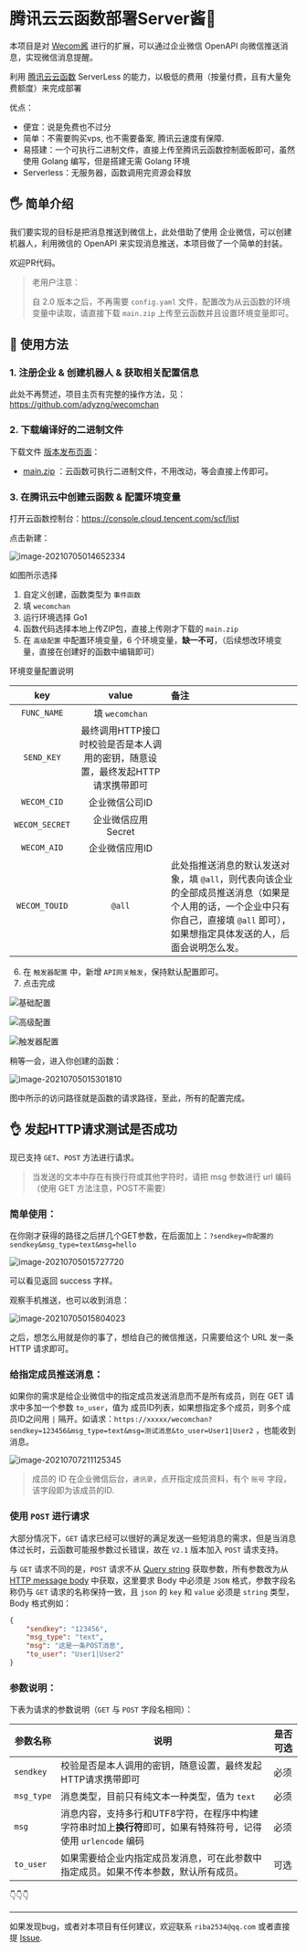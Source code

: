 # 腾讯云云函数部署Server酱📣

本项目是对 [Wecom酱](https://github.com/easychen/wecomchan) 进行的扩展，可以通过企业微信 OpenAPI 向微信推送消息，实现微信消息提醒。

利用 [腾讯云云函数](https://cloud.tencent.com/product/scf)  ServerLess 的能力，以极低的费用（按量付费，且有大量免费额度）来完成部署

优点：

- 便宜：说是免费也不过分
- 简单：不需要购买vps, 也不需要备案, 腾讯云速度有保障.
- 易搭建：一个可执行二进制文件，直接上传至腾讯云函数控制面板即可，虽然使用 Golang 编写，但是搭建无需 Golang 环境
- Serverless：无服务器，函数调用完资源会释放

## 🖐️ 简单介绍

我们要实现的目标是把消息推送到微信上，此处借助了使用 企业微信，可以创建机器人，利用微信的 OpenAPI 来实现消息推送，本项目做了一个简单的封装。

欢迎PR代码。

> 老用户注意：
>
> 自 2.0 版本之后，不再需要 `config.yaml` 文件，配置改为从云函数的环境变量中读取，请直接下载 `main.zip` 上传至云函数并且设置环境变量即可。

## 👋 使用方法

### 1. 注册企业 & 创建机器人 & 获取相关配置信息

此处不再赘述，项目主页有完整的操作方法，见：https://github.com/adyzng/wecomchan

### 2. 下载编译好的二进制文件

下载文件 [版本发布页面](https://github.com/adyzng/wecomchan/releases)：

- [main.zip](https://github.com/adyzng/wecomchan/releases/download/2.1/main.zip) ：云函数可执行二进制文件，不用改动，等会直接上传即可。

### 3. 在腾讯云中创建云函数 & 配置环境变量

打开云函数控制台：https://console.cloud.tencent.com/scf/list

点击新建：

![image-20210705014652334](https://image-1252109614.cos.ap-beijing.myqcloud.com/img/image-20210705014652334.png)

如图所示选择

1. 自定义创建，函数类型为 `事件函数`
2. 填 `wecomchan`
3. 运行环境选择 Go1
4. 函数代码选择本地上传ZIP包，直接上传刚才下载的 `main.zip`
5. 在 `高级配置` 中配置环境变量，6 个环境变量，**缺一不可**，（后续想改环境变量，直接在创建好的函数中编辑即可）

环境变量配置说明

|      key       |                                     value                                      | 备注                                                                                                                                                                                |
| :------------: | :----------------------------------------------------------------------------: | :---------------------------------------------------------------------------------------------------------------------------------------------------------------------------------- |
|  `FUNC_NAME`   |                            填 `wecomchan`                            |                                                                                                                                                                                     |
|   `SEND_KEY`   | 最终调用HTTP接口时校验是否是本人调用的密钥，随意设置，最终发起HTTP请求携带即可 |                                                                                                                                                                                     |
|  `WECOM_CID`   |                                 企业微信公司ID                                 |                                                                                                                                                                                     |
| `WECOM_SECRET` |                               企业微信应用Secret                               |                                                                                                                                                                                     |
|  `WECOM_AID`   |                                 企业微信应用ID                                 |                                                                                                                                                                                     |
| `WECOM_TOUID`  |                                     `@all`                                     | 此处指推送消息的默认发送对象，填 `@all`，则代表向该企业的全部成员推送消息（如果是个人用的话，一个企业中只有你自己，直接填 `@all` 即可），如果想指定具体发送的人，后面会说明怎么发。 |

6. 在 `触发器配置` 中，新增 `API网关触发`，保持默认配置即可。
7. 点击完成

![基础配置](https://image-1252109614.cos.ap-beijing.myqcloud.com/img/image-20210707204518173.png)

![高级配置](https://image-1252109614.cos.ap-beijing.myqcloud.com/img/image-20210707204936310.png)

![触发器配置](https://image-1252109614.cos.ap-beijing.myqcloud.com/img/image-20210707205811630.png)

稍等一会，进入你创建的函数：

![image-20210705015301810](https://image-1252109614.cos.ap-beijing.myqcloud.com/img/image-20210705015301810.png)

图中所示的访问路径就是函数的请求路径，至此，所有的配置完成。

## 👌 发起HTTP请求测试是否成功

现已支持 `GET`、`POST` 方法进行请求。

>  当发送的文本中存在有换行符或其他字符时，请把 msg 参数进行 url 编码（使用 GET 方法注意，POST不需要）

### 简单使用：

在你刚才获得的路径之后拼几个GET参数，在后面加上：`?sendkey=你配置的sendkey&msg_type=text&msg=hello`

![image-20210705015727720](https://image-1252109614.cos.ap-beijing.myqcloud.com/img/image-20210705015727720.png)

可以看见返回 success 字样。

观察手机推送，也可以收到消息：

![image-20210705015804023](https://image-1252109614.cos.ap-beijing.myqcloud.com/img/image-20210705015804023.png)

之后，想怎么用就是你的事了，想给自己的微信推送，只需要给这个 URL 发一条 HTTP 请求即可。

### 给指定成员推送消息：

如果你的需求是给企业微信中的指定成员发送消息而不是所有成员，则在 GET 请求中多加一个参数 `to_user`，值为 成员ID列表，如果想指定多个成员，则多个成员ID之间用 `|` 隔开。如请求：`https://xxxxx/wecomchan?sendkey=123456&msg_type=text&msg=测试消息&to_user=User1|User2` ，也能收到消息。

![image-20210707211125345](https://image-1252109614.cos.ap-beijing.myqcloud.com/img/image-20210707211125345.png)

> 成员的 ID 在企业微信后台，`通讯录`，点开指定成员资料，有个 `账号` 字段，该字段即为该成员的ID.

### 使用 `POST` 进行请求

大部分情况下，`GET` 请求已经可以很好的满足发送一些短消息的需求，但是当消息体过长时，云函数可能报参数过长错误，故在 `V2.1` 版本加入 `POST` 请求支持。

与 `GET` 请求不同的是，`POST` 请求不从 [Query string](https://en.wikipedia.org/wiki/Query_string) 获取参数，所有参数改为从 [HTTP message body](https://en.wikipedia.org/wiki/HTTP_message_body) 中获取，这里要求 Body 中必须是 `JSON` 格式，参数字段名称仍与 `GET` 请求的名称保持一致，且 `json` 的 `key` 和 `value` 必须是 `string` 类型，Body 格式例如：

```json
{
    "sendkey": "123456",
    "msg_type": "text",
    "msg": "这是一条POST消息",
    "to_user": "User1|User2"
}
```

### 参数说明：

下表为请求的参数说明（`GET` 与 `POST` 字段名相同）：

| 参数名称   | 说明                                                                                                            | 是否可选 |
| ---------- | --------------------------------------------------------------------------------------------------------------- | -------- |
| `sendkey`  | 校验是否是本人调用的密钥，随意设置，最终发起HTTP请求携带即可                                                    | 必须     |
| `msg_type` | 消息类型，目前只有纯文本一种类型，值为 `text`                                                                   | 必须     |
| `msg`      | 消息内容，支持多行和UTF8字符，在程序中构建字符串时加上**换行符**即可，如果有特殊符号，记得使用 `urlencode` 编码 | 必须     |
| `to_user`  | 如果需要给企业内指定成员发消息，可在此参数中指定成员。如果不传本参数，默认所有成员。                            | 可选     |

👇👇👇

---

如果发现bug，或者对本项目有任何建议，欢迎联系 `riba2534@qq.com` 或者直接提 [Issue](https://github.com/adyzng/wecomchan/issues).

